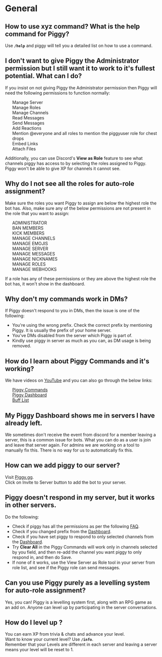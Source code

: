 # General

## How to use **xyz** command? What is the help command for Piggy?
Use <code><b>/help</code></b> and piggy will tell you a detailed list on how to use a command.

## I don't want to give Piggy the Administrator permission but I still want it to work to it's fullest potential. What can I do?
If you insist on not giving Piggy the Administrator permission then Piggy will need the following permissions to function normally:
<ul style="list-style-type: none;">
<li>Manage Server
<li>Manage Roles
<li>Manage Channels
<li>Read Messages
<li>Send Messages
<li>Add Reactions
<li>Mention @everyone and all roles to mention the piggyuser role for chest drops
<li>Embed Links
<li>Attach Files
</ul>
Additionally, you can use Discord's <b>View as Role</b> feature to see what channels piggy has access to by selecting the roles assigned to Piggy. Piggy won't be able to give XP for channels it cannot see. 

## Why do I not see all the roles for auto-role assignment?
Make sure the roles you want Piggy to assign are below the highest role the bot has. Also, make sure any of the below permissions are not present in the role that you want to assign:
<ul style="list-style-type: none;">
<li>ADMINISTRATOR
<li>BAN MEMBERS
<li>KICK MEMBERS
<li>MANAGE CHANNELS
<li>MANAGE EMOJIS
<li>MANAGE SERVER
<li>MANAGE MESSAGES
<li>MANAGE NICKNAMES
<li>MANAGE ROLES
<li>MANAGE WEBHOOKS
</ul>
If a role has any of these permissions or they are above the highest role the bot has, it won't show in the dashboard.

## Why don't my commands work in DMs?
If Piggy doesn't respond to you in DMs, then the issue is one of the following:<br>
<ul>
<li>You're using the wrong prefix. Check the correct prefix by mentioning Piggy. It is usually the prefix of your home server.
<li>You've DMs disabled from the server which Piggy is part of.
<li>Kindly use piggy in server as much as you can, as DM usage is being removed.
</ul>

## How do I learn about Piggy Commands and it's working?
We have videos on <a href="https://www.youtube.com/c/PiggyBot/featured">YouTube</a> and you can also go through the below links:<br>
<ul style="list-style-type: none;">
<li><a href="https://piggy.gg/commands">Piggy Commands</a>
<li><a href="https://piggy.gg/dashboard">Piggy Dashboard</a>
<li><a href="https://piggy.gg/buffs">Buff List</a>
</ul>

## My Piggy Dashboard shows me in servers I have already left.
We sometimes don't receive the event from discord for a member leaving a server, this is a common issue for bots. What you can do as a user is join and leave that server again. For admins we are working on a tool to manually fix this. There is no way for us to automatically fix this.

## How can we add piggy to our server?
Visit <a href="https://piggy.gg">Piggy.gg</a>.<br>
Click on Invite to Server button to add the bot to your server.

## Piggy doesn't respond in my server, but it works in other servers.
Do the following:
<ul>
<li>Check if piggy has all the permissions as per the following <a href=https://discord.com/channels/744906533657378948/755526783121752105/760065445059100674>FAQ</a>.
<li>Check if you changed prefix from the <a href="https://piggy.gg/dashboard">Dashboard</a>.
<li>Check if you have set piggy to respond to only selected channels from the <a href="https://piggy.gg/dashboard">Dashboard</a>.
<li>Try <b>Clear All</b> in the Piggy Commands will work only in channels selected by you field, and then re-add the channel you want piggy to only respond in, and then do Save.
<li>If none of it works, use the View Server as Role tool in your server from role list, and see if the Piggy role can send messages.
</ul>

## Can you use Piggy purely as a levelling system for auto-role assignment?
Yes, you can! Piggy is a levelling system first, along with an RPG game as an add on. Anyone can level up by participating in the server conversations.

## How do I level up ?
You can earn XP from trivia & chats and advance your level.<br>
Want to know your current level? Use <code><b>/info</code></b>.<br>
Remember that your Levels are different in each server and leaving a server means your level will be reset to 1.<br>